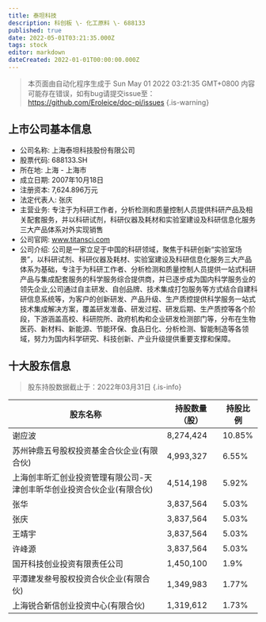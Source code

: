 ```yaml
---
title: 泰坦科技
description: 科创板 \- 化工原料 \- 688133
published: true
date: 2022-05-01T03:21:35.000Z
tags: stock
editor: markdown
dateCreated: 2022-01-01T00:00:00.000Z
---
```


> 本页面由自动化程序生成于 Sun May 01 2022 03:21:35 GMT+0800
> 内容可能存在错误，如有bug请提交issue至：https://github.com/Eroleice/doc-pi/issues
{.is-warning}

## 上市公司基本信息
- 公司名称: 上海泰坦科技股份有限公司
- 股票代码: 688133.SH
- 所在地: 上海 - 上海市
- 成立日期: 2007年10月18日
- 注册资本: 7,624.896万元
- 法定代表人: 张庆
- 主营业务: 专注于为科研工作者，分析检测和质量控制人员提供科研产品及相关配套服务，并以科研试剂，科研仪器及耗材和实验室建设及科研信息化服务三大产品体系对外实现销售
- 公司官网: www.titansci.com
- 公司介绍: 公司是一家立足于中国的科研领域，聚焦于科研创新“实验室场景”，以科研试剂、科研仪器及耗材、实验室建设及科研信息化服务三大产品体系为基础，专注于为科研工作者、分析检测和质量控制人员提供一站式科研产品与集成配套服务的科学服务综合提供商，并已逐步成为国内科学服务业的领先企业,公司通过自主研发、自创品牌、技术集成打包服务等方式结合自建科研信息系统等，为客户的创新研发、产品升级、生产质控提供科学服务一站式技术集成解决方案，覆盖研发准备、研发过程、研发后期、生产质控等各个阶段，下游涵盖高校、科研院所、政府机构和企业研发检测部门等，分布在生物医药、新材料、新能源、节能环保、食品日化、分析检测、智能制造等各领域，努力为国内科学研究、科技创新、产业升级提供重要支撑和保障。


## 十大股东信息
> 股东持股数据截止于：2022年03月31日
{.is-info}

| 股东名称 | 持股数量（股） | 持股比例 |
| --- | --- | --- |
| 谢应波 | 8,274,424 | 10.85% |
| 苏州钟鼎五号股权投资基金合伙企业(有限合伙) | 4,993,327 | 6.55% |
| 上海创丰昕汇创业投资管理有限公司-天津创丰昕华创业投资合伙企业(有限合伙) | 4,514,198 | 5.92% |
| 张华 | 3,837,564 | 5.03% |
| 张庆 | 3,837,564 | 5.03% |
| 王靖宇 | 3,837,564 | 5.03% |
| 许峰源 | 3,837,564 | 5.03% |
| 国开科技创业投资有限责任公司 | 1,450,100 | 1.9% |
| 平潭建发叁号股权投资合伙企业(有限合伙) | 1,349,983 | 1.77% |
| 上海锐合新信创业投资中心(有限合伙) | 1,319,612 | 1.73% |





